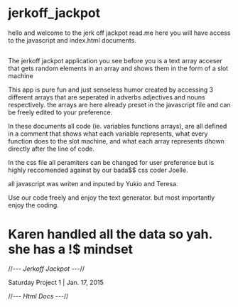 # jerkoff_jackpot
hello and welcome to the jerk off jackpot read.me
here you will have access to the javascript and index.html documents.
##
The jerkoff jackpot application you see before you is a text array acceser that gets random elements in an array and shows them in  the form of a slot machine


This app is pure fun and just senseless humor created by accessing 3 different arrays that are seperated in adverbs adjectives and nouns respectively. 
the arrays are here already preset in the javascript file and can be freely edited to your preference. 

In these documents all code (ie. variables functions arrays), are all defined in a comment that shows what each variable represents, what every function does to the slot machine, and what each array represents dhown directly after the line of code.

In the css file all peramiters can be changed for user preference but is highly reccomended against by our bada$$ css coder Joelle. 

all javascript was writen and inputed by Yukio and Teresa.

Use our code freely and enjoy the text generator. but most importantly enjoy the coding.

Karen handled all the data so yah. she has a !$ mindset
=======
//*--- Jerkoff Jackpot ---*//

Saturday Project 1 | Jan. 17, 2015





//*--- Html Docs ---*//
